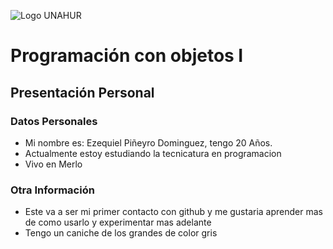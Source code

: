 ![Logo UNAHUR](./UNAHUR.png)

# Programación con objetos I
## Presentación Personal

### Datos Personales
- Mi nombre es: Ezequiel Piñeyro Dominguez, tengo 20 Años.
- Actualmente estoy estudiando la tecnicatura en programacion 
- Vivo en Merlo 


### Otra Información
- Este va a ser mi primer contacto con github y me gustaria aprender mas de como usarlo y experimentar mas adelante
- Tengo un caniche de los grandes de color gris
